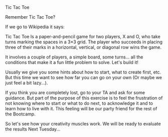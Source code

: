 Tic Tac Toe

Remember Tic Tac Toe?

If we go to Wikipedia it says:

Tic Tac Toe Is a paper-and-pencil game for two players, X and O, who take turns marking the spaces in a 3×3 grid. The player who succeeds in placing three of their marks in a horizontal, vertical, or diagonal row wins the game.

It involves a couple of players, a simple board, some turns... all the conditions that make it a fun little problem to solve. Let's build it!

Usually we give you some hints about how to start, what to create first, etc. But this time we want to see how far you can go on your own (Or maybe we just feel a bit lazy...).

If you think you are completely lost, go to your TA and ask for some guidance. But part of the purpose of this exercise is to feel the frustration of not knowing where to start or what to do next, to acknowledge it and to learn how to live with it. This feeling will be our party friend for the rest of the Bootcamp.

So let's see how your creativity muscles work. We will be ready to evaluate the results Next Tuesday...